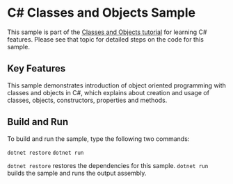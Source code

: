 C# Classes and Objects Sample
================

This sample is part of the [Classes and Objects tutorial](https://docs.microsoft.com/en-in/dotnet/csharp/tutorials/intro-to-csharp/introduction-to-classes)
for learning C# features. Please see that topic for detailed steps on the code
for this sample.

Key Features
------------

This sample demonstrates introduction of object oriented programming with classes and objects in C#, which explains about creation and usage of classes, objects, constructors, properties and methods.

Build and Run
-------------

To build and run the sample, type the following two commands:

`dotnet restore`
`dotnet run`

`dotnet restore` restores the dependencies for this sample.
`dotnet run` builds the sample and runs the output assembly.
